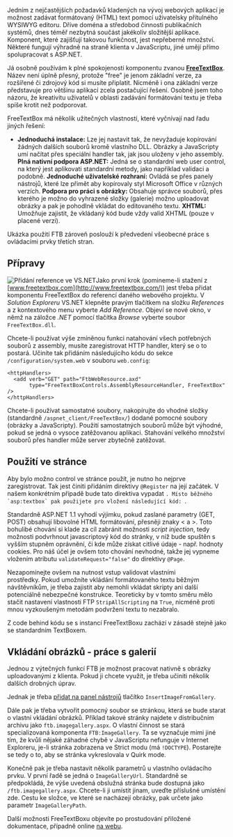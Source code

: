<!-- dcterms:identifier = aspnetcz#33 -->
<!-- dcterms:title = FreeTextBox: WYSIWYG editor pro ASP.NET -->
<!-- dcterms:abstract = Jedním z nejčastějších požadavků kladených na vývoj webových aplikací je možnost zadávat formátovaný (HTML) text pomocí uživatelsky přítulného WYSIWYG editoru. Já osobně používám k plné spokojenosti komponentu zvanou FreeTextBox. Ukázka jeho použití zároveň poslouží k předvedení všeobecné práce s ovládacími prvky třetích stran. -->
<!-- np9:categoryId = 1 -->
<!-- x4w:category = IT -->
<!-- np9:authorId = 1 -->
<!-- np9:authorEmail = michal.valasek@altairis.cz -->
<!-- dcterms:creator = Michal Altair Valášek -->
<!-- dcterms:created = 2005-04-21T06:18:33.937+02:00 -->
<!-- dcterms:dateAccepted = 2005-04-21T06:18:33.937+02:00 -->

Jedním z nejčastějších požadavků kladených na vývoj webových aplikací je možnost zadávat formátovaný (HTML) text pomocí uživatelsky přítulného WYSIWYG editoru. Dříve doména a středobod činnosti publikačních systémů, dnes téměř nezbytná součást jakékoliv složitější aplikace. Komponent, které zajišťují takovou funkčnost, jest nepřeberné množství. Některé fungují výhradně na straně klienta v JavaScriptu, jiné umějí přímo spolupracovat s ASP.NET.

Já osobně používám k plné spokojenosti komponentu zvanou **[FreeTextBox](http://www.freetextbox.com/)**. Název není úplně přesný, protože "free" je jenom základní verze, za rozšířené či zdrojový kód si musíte připlatit. Nicméně i ona základní verze představuje pro většinu aplikací zcela postačující řešení. Osobně jsem toho názoru, že kreativitu uživatelů v oblasti zadávání formátování textu je třeba spíše krotit než podporovat.

FreeTextBox má několik užitečných vlastností, které vyčnívají nad řadu jiných řešení:

*   **Jednoduchá instalace:** Lze jej nastavit tak, že nevyžaduje kopírování žádných dalších souborů kromě vlastního DLL. Obrázky a JavaScripty umí načítat přes speciální handler tak, jak jsou uloženy v jeho assembly. 
    **Plná nativní podpora ASP.NET:** Jedná se o standardní web user control, na který jest aplikovati standardní metody, jako například validaci a podobně. 
    **Jednoduché uživatelské rozhraní:** Ovládá se přes panely nástrojů, které lze přimět aby kopírovaly styl Microsoft Office v různých verzích. 
    **Podpora pro práci s obrázky:** Obsahuje správce souborů, přes kterého je možno do vyhrazené složky (galerie) možno uploadovat obrázky a pak je pohodlně vkládat do editovaného textu. 
    **XHTML:** Umožňuje zajistit, že vkládaný kód bude vždy valid XHTML (pouze v placené verzi).

Ukázka použití FTB zároveň poslouží k předvedení všeobecné práce s ovládacími prvky třetích stran.

## Přípravy

![Přidání reference ve VS.NET](https://www.cdn.altairis.cz/Blog/2005/20050421-add-reference.png "Přidání reference ve VS.NET")Jako první krok (pomineme-li stažení z [www.freetextbox.com](http://www.freetextbox.com/)) jest třeba přidat komponentu FreeTextBox do referencí daného webového projektu. V *Solution Exploreru* VS.NET klepněte pravým tlačítkem na složku *References* a z kontextového menu vyberte *Add Reference*. Objeví se nové okno, v němž na záložce *.NET* pomocí tlačítka *Browse* vyberte soubor `FreeTextBox.dll`.

Chcete-li používat výše zmíněnou funkci natahování všech potřebných souborů z assembly, musíte zaregistrovat HTTP handler, který se o to postará. Učiníte tak přidáním následujícího kódu do sekce `/configuration/system.web` v souboru `web.config`:

    <httpHandlers>
      <add verb="GET" path="FtbWebResource.axd" 
           type="FreeTextBoxControls.AssemblyResourceHandler, FreeTextBox" />
    </httpHandlers>

Chcete-li používat samostatné soubory, nakopírujte do vhodné složky (standardně `/aspnet_client/FreeTextBox/`) dodané pomocné soubory (obrázky a JavaScripty). Použití samostatných souborů může být výhodné, pokud se jedná o vysoce zatěžovanou aplikaci. Stahování velkého množství souborů přes handler může server zbytečně zatěžovat.

## Použití ve stránce

Aby bylo možno control ve stránce použít, je nutno ho nejprve zaregistrovat. Tak jest činiti přidáním direktivy `@Register` na její začátek. V našem konkrétním případě bude tato direktiva vypadat ``. Místo běžného `asp:textbox` pak použijete pro vložení následující kód: ``. 

Standardně ASP.NET 1.1 vyhodí výjimku, pokud zaslané parametry (GET, POST) obsahují libovolné HTML formátování, přesněji znaky < a >. Toto bohulibé chování si klade za cíl zabránit možnosti *script injection*, tedy možnosti podvrhnout javascriptový kód do stránky, v níž bude spuštěn s vyšším stupněm oprávnění, či kde může získat citlivé údaje - např. hodnoty cookies. Pro náš účel je ovšem toto chování nevhodné, takže jej vypneme vložením atributu `validateRequest="false"` do direktivy `@Page`.

Nezapomínejte ovšem na nutnost vstup validovat vlastními prostředky. Pokud umožníte vkládání formátovaného textu běžným návštěvníkům, je třeba zajistit aby nemohli vkládat skripty ani další potenciálně nebezpečné konstrukce. Teoreticky by v tomto směru mělo stačit nastavení vlastnosti FTP `StripAllScripting` na `True`, nicméně proti mnou vyzkoušeným metodám podvržení textu to nezabralo.

Z code behind kódu se s instancí FreeTextBoxu zachází v zásadě stejně jako se standardním TextBoxem.

## Vkládání obrázků - práce s galerií

Jednou z výtečných funkcí FTB je možnost pracovat nativně s obrázky uploadovanými z klienta. Pokud ji chcete využít, je třeba učiniti několik dalších drobných úprav.

Jednak je třeba [přidat na panel nástrojů](http://wiki.freetextbox.com/default.aspx/FreeTextBoxWiki.ToolbarConfiguration) tlačítko `InsertImageFromGallery`.

Dále pak je třeba vytvořit pomocný soubor se stránkou, která se bude starat o vlastní vkládání obrázků. Příklad takové stránky najdete v distribučním archivu jako `ftb.imagegallery.aspx`. O vlastní činnost se stará specializovaná komponenta `FTB:ImageGallery`. Ta se vyznačuje mimi jiné tím, že kvůli nějaké záhadné chybě v JavaScriptu nefunguje v Internet Exploreru, je-li stránka zobrazena ve Strict modu (má `!DOCTYPE`). Postarejte se tedy o to, aby se stránka vykreslovala v Quirk mode.

Konečně pak je třeba nastavit několik parametrů u vlastního ovládacího prvku. V první řadě se jedná o `ImageGalleryUrl`. Standardně se předpokládá, že výše uvedená obslužná stránka bude dostupná jako `/ftb.imagegallery.aspx`. Chcete-li ji umístit jinam, uveďte příslušné umístění zde. Cestu ke složce, ve které se nacházejí obrázky, pak určete jako parametr `ImageGalleryPath`.

Další možnosti FreeTextBoxu objevíte po prostudování přiložené dokumentace, případně online [na webu](http://wiki.freetextbox.com/).